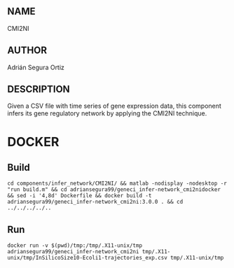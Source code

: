 ## NAME

CMI2NI

## AUTHOR

Adrián Segura Ortiz

## DESCRIPTION

Given a CSV file with time series of gene expression data, this component infers its gene regulatory network by applying the CMI2NI technique.

# DOCKER

## Build

```
cd components/infer_network/CMI2NI/ && matlab -nodisplay -nodesktop -r "run build.m" && cd adriansegura99/geneci_infer-network_cmi2nidocker && sed -i '4,8d' Dockerfile && docker build -t adriansegura99/geneci_infer-network_cmi2ni:3.0.0 . && cd ../../../../..
```

## Run

```
docker run -v $(pwd)/tmp:/tmp/.X11-unix/tmp adriansegura99/geneci_infer-network_cmi2ni tmp/.X11-unix/tmp/InSilicoSize10-Ecoli1-trajectories_exp.csv tmp/.X11-unix/tmp
```
